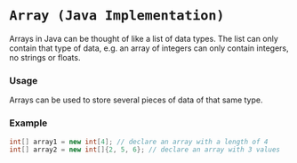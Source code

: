 # `Array (Java Implementation)`
Arrays in Java can be thought of like a list of data types. The list can only contain that type of data, e.g. an array of integers can only contain integers, no strings or floats.

### Usage
Arrays can be used to store several pieces of data of that same type.

### Example
```java
int[] array1 = new int[4]; // declare an array with a length of 4
int[] array2 = new int[]{2, 5, 6}; // declare an array with 3 values
```
